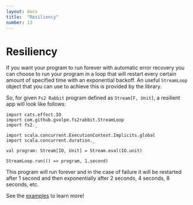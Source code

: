 ```yaml
---
layout: docs
title:  "Resiliency"
number: 13
---
```


# Resiliency

If you want your program to run forever with automatic error recovery you can choose to run your program in a loop that will restart every certain amount of specified time with an exponential backoff. An useful `StreamLoop` object that you can use to achieve this is provided by the library.

So, for  given `Fs2 Rabbit` program defined as `Stream[F, Unit]`, a resilient app will look like follows:

```tut:book
import cats.effect.IO
import com.github.gvolpe.fs2rabbit.StreamLoop
import fs2._

import scala.concurrent.ExecutionContext.Implicits.global
import scala.concurrent.duration._

val program: Stream[IO, Unit] = Stream.eval(IO.unit)

StreamLoop.run(() => program, 1.second)
```

This program will run forever and in the case of failure it will be restarted after 1 second and then exponentially after 2 seconds, 4 seconds, 8 seconds, etc.

See the [examples](https://github.com/gvolpe/fs2-rabbit/tree/master/examples/src/main/scala/com/github/gvolpe/fs2rabbit/examples) to learn more!
